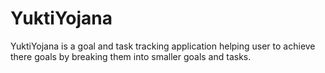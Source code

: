 # YuktiYojana
YuktiYojana is a goal and task tracking application helping user to achieve there goals by breaking them into smaller goals and tasks. 
